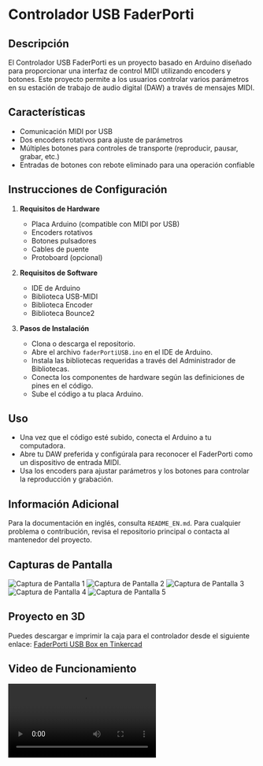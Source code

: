 # Controlador USB FaderPorti

## Descripción

El Controlador USB FaderPorti es un proyecto basado en Arduino diseñado para proporcionar una interfaz de control MIDI utilizando encoders y botones. Este proyecto permite a los usuarios controlar varios parámetros en su estación de trabajo de audio digital (DAW) a través de mensajes MIDI.

## Características

- Comunicación MIDI por USB
- Dos encoders rotativos para ajuste de parámetros
- Múltiples botones para controles de transporte (reproducir, pausar, grabar, etc.)
- Entradas de botones con rebote eliminado para una operación confiable

## Instrucciones de Configuración

1. **Requisitos de Hardware**
   - Placa Arduino (compatible con MIDI por USB)
   - Encoders rotativos
   - Botones pulsadores
   - Cables de puente
   - Protoboard (opcional)

2. **Requisitos de Software**
   - IDE de Arduino
   - Biblioteca USB-MIDI
   - Biblioteca Encoder
   - Biblioteca Bounce2

3. **Pasos de Instalación**
   - Clona o descarga el repositorio.
   - Abre el archivo `faderPortiUSB.ino` en el IDE de Arduino.
   - Instala las bibliotecas requeridas a través del Administrador de Bibliotecas.
   - Conecta los componentes de hardware según las definiciones de pines en el código.
   - Sube el código a tu placa Arduino.

## Uso

- Una vez que el código esté subido, conecta el Arduino a tu computadora.
- Abre tu DAW preferida y configúrala para reconocer el FaderPorti como un dispositivo de entrada MIDI.
- Usa los encoders para ajustar parámetros y los botones para controlar la reproducción y grabación.

## Información Adicional

Para la documentación en inglés, consulta `README_EN.md`. Para cualquier problema o contribución, revisa el repositorio principal o contacta al mantenedor del proyecto.

## Capturas de Pantalla

![Captura de Pantalla 1](images/imagen1.jpeg)
![Captura de Pantalla 2](images/imagen2.jpeg)
![Captura de Pantalla 3](images/imagen3.jpeg)
![Captura de Pantalla 4](images/imagen4.jpeg)
![Captura de Pantalla 5](images/imagen5.jpeg)

## Proyecto en 3D

Puedes descargar e imprimir la caja para el controlador desde el siguiente enlace: [FaderPorti USB Box en Tinkercad](https://www.tinkercad.com/things/cjWDqjR7V7j-faderporti-usb-box?sharecode=X4At-7BB9CBkAALtWwc4YwsMeTGp326zvozLMah07FM)

## Video de Funcionamiento

![Video de Funcionamiento](funcionamiento.mp4)